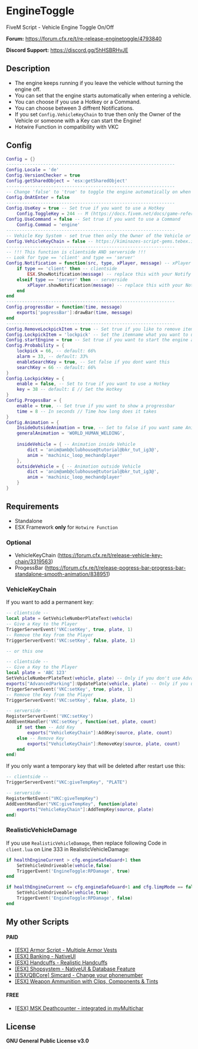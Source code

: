 # EngineToggle
FiveM Script - Vehicle Engine Toggle On/Off

**Forum:** https://forum.cfx.re/t/re-release-enginetoggle/4793840

**Discord Support:** https://discord.gg/5hHSBRHvJE

## Description
* The engine keeps running if you leave the vehicle without turning the engine off.
* You can set that the engine starts automatically when entering a vehicle.
* You can choose if you use a Hotkey or a Command.
* You can choose between 3 diffrent Notifications.
* If you set `Config.VehicleKeyChain` to true then only the Owner of the Vehicle or someone with a Key can start the Engine!
* Hotwire Function in compatibility with VKC

## Config
```lua
Config = {}
----------------------------------------------------------------
Config.Locale = 'de'
Config.VersionChecker = true
Config.getSharedObject = 'esx:getSharedObject'
----------------------------------------------------------------
-- Change 'false' to 'true' to toggle the engine automatically on when entering a vehicle
Config.OnAtEnter = false
----------------------------------------------------------------
Config.UseKey = true -- Set true if you want to use a Hotkey
    Config.ToggleKey = 244 -- M (https://docs.fivem.net/docs/game-references/controls/)
Config.UseCommand = false -- Set true if you want to use a Command
    Config.Commad = 'engine'
----------------------------------------------------------------
-- Vehicle Key System - set true then only the Owner of the Vehicle or someone with a Key can start the Engine
Config.VehicleKeyChain = false -- https://kiminazes-script-gems.tebex.io/package/4524211
----------------------------------------------------------------
-- !!! This function is clientside AND serverside !!!
-- Look for type == 'client' and type == 'server'
Config.Notification = function(src, type, xPlayer, message) -- xPlayer = ESX.GetPlayerFromId(src)
    if type == 'client' then -- clientside
        ESX.ShowNotification(message) -- replace this with your Notify // example: exports['okokNotify']:Alert('Crafting', message, 5000, 'info')
    elseif type == 'server' then -- serverside
        xPlayer.showNotification(message) -- replace this with your Notify // example: TriggerClientEvent('okokNotify:Alert', src, 'Crafting', message, 5000, 'info')
    end
end
----------------------------------------------------------------
Config.progressBar = function(time, message)
    exports['pogressBar']:drawBar(time, message)
end
----------------------------------------------------------------
Config.RemoveLockpickItem = true -- Set true if you like to remove item after failing lockpicking
Config.LockpickItem = 'lockpick' -- Set the itemname what you want to use
Config.startEngine = true -- Set true if you want to start the engine after successfull lockpicking
Config.Probability = {
    lockpick = 66, -- default: 66%
    alarm = 33, -- default: 33%
    enableSearchKey = true, -- Set false if you dont want this
    searchKey = 66 -- default: 66%
}
Config.LockpickKey = {
    enable = false, -- Set to true if you want to use a Hotkey
    key = 38 -- default: E // Set the Hotkey
}
Config.ProgessBar = {
    enable = true, -- Set true if you want to show a progressbar
    time = 8 -- In seconds // Time how long does it takes
}
Config.Animation = {
    InsideOutsideAnimation = true, -- Set to false if you want same Animation for inside and outside
    generalAnimation = 'WORLD_HUMAN_WELDING',
    
    insideVehicle = { -- Animation inside Vehicle
        dict = 'anim@amb@clubhouse@tutorial@bkr_tut_ig3@',
        anim = 'machinic_loop_mechandplayer'
    },
    outsideVehicle = { -- Animation outside Vehicle
        dict = 'anim@amb@clubhouse@tutorial@bkr_tut_ig3@',
        anim = 'machinic_loop_mechandplayer'
    }
}
```

## Requirements
* Standalone
* ESX Framework **only** for `Hotwire Function`
### Optional
* VehicleKeyChain (https://forum.cfx.re/t/release-vehicle-key-chain/3319563)
* ProgessBar (https://forum.cfx.re/t/release-pogress-bar-progress-bar-standalone-smooth-animation/838951)

### VehicleKeyChain
If you want to add a permanent key:
```lua
-- clientside --
local plate = GetVehicleNumberPlateText(vehicle)
-- Give a Key to the Player
TriggerServerEvent('VKC:setKey', true, plate, 1)
-- Remove the Key from the Player
TriggerServerEvent('VKC:setKey', false, plate, 1)

-- or this one

-- clientside --
-- Give a Key to the Player
local plate = 'ABC 123'
SetVehicleNumberPlateText(vehicle, plate) -- Only if you don't use AdvancedParking
exports["AdvancedParking"]:UpdatePlate(vehicle, plate) -- Only if you use AdvancedParking
TriggerServerEvent('VKC:setKey', true, plate, 1)
-- Remove the Key from the Player
TriggerServerEvent('VKC:setKey', false, plate, 1)

-- serverside --
RegisterServerEvent('VKC:setKey')
AddEventHandler('VKC:setKey', function(set, plate, count)
    if set then -- Add Key
        exports["VehicleKeyChain"]:AddKey(source, plate, count)
    else -- Remove Key
        exports["VehicleKeyChain"]:RemoveKey(source, plate, count)
    end
end)
```
If you only want a temporary key that will be deleted after restart use this:
```lua
-- clientside --
TriggerServerEvent("VKC:giveTempKey", "PLATE")

-- serverside --
RegisterNetEvent("VKC:giveTempKey")
AddEventHandler("VKC:giveTempKey", function(plate)
    exports["VehicleKeyChain"]:AddTempKey(source, plate)
end)
```
### RealisticVehicleDamage
If you use `RealisticVehicleDamage`, then replace following Code in `client.lua` on Line 333 in RealisticVehicleDamage:
```lua
if healthEngineCurrent > cfg.engineSafeGuard+1 then
    SetVehicleUndriveable(vehicle,false)
    TriggerEvent('EngineToggle:RPDamage', true)
end

if healthEngineCurrent <= cfg.engineSafeGuard+1 and cfg.limpMode == false then
    SetVehicleUndriveable(vehicle,true)
    TriggerEvent('EngineToggle:RPDamage', false)
end
```

## My other Scripts
#### PAID
* [[ESX] Armor Script - Multiple Armor Vests](https://forum.cfx.re/t/release-esx-armor-script-usable-armor-vests-status-will-be-saved-in-database-and-restore-after-relog/4812243)
* [[ESX] Banking - NativeUI](https://forum.cfx.re/t/esx-msk-banking-nativeui/4859560)
* [[ESX] Handcuffs - Realistic Handcuffs](https://forum.cfx.re/t/esx-msk-handcuffs-realistic-handcuffs/4885324)
* [[ESX] Shopsystem - NativeUI & Database Feature](https://forum.cfx.re/t/release-esx-msk-shopsystem-nativeui-database-feature/4853593)
* [[ESX/QBCore] Simcard - Change your phonenumber](https://forum.cfx.re/t/release-esx-qbcore-usable-simcard/4847008)
* [[ESX] Weapon Ammunition with Clips, Components & Tints](https://forum.cfx.re/t/release-esx-weapon-ammunition-with-clips-components-tints/4793783)
#### FREE
* [[ESX] MSK Deathcounter - integrated in myMultichar](https://forum.cfx.re/t/release-esx-msk-deathcounter-integrated-in-mymultichar/4863428)

## License
**GNU General Public License v3.0**
